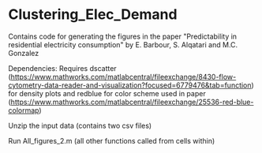 # Clustering_Elec_Demand

Contains code for generating the figures in the paper "Predictability in residential electricity consumption" by E. Barbour, S. Alqatari and M.C. Gonzalez

Dependencies:
Requires dscatter
(https://www.mathworks.com/matlabcentral/fileexchange/8430-flow-cytometry-data-reader-and-visualization?focused=6779476&tab=function)
for density plots and redblue for color scheme used in paper
(https://www.mathworks.com/matlabcentral/fileexchange/25536-red-blue-colormap)

Unzip the input data (contains two csv files)

Run All_figures_2.m
(all other functions called from cells within)
